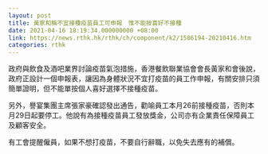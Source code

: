```yaml
---
layout: post
title: 黃家和稱不宜接種疫苗員工可申報　惟不能按喜好不接種
date: 2021-04-16 18:19:34.000000000 +08:00
link: https://news.rthk.hk/rthk/ch/component/k2/1586194-20210416.htm
categories: rthk
---
```


政府與飲食及酒吧業界討論疫苗氣泡措施，香港餐飲聯業協會會長黃家和會後說，政府正設計一個申報表，讓因為身體狀況不宜打疫苗的員工作申報，有關安排只須簡單證明，但不能單按個人喜好選擇不接種疫苗。

另外，譽宴集團主席張家豪確認發出通告，勸喻員工本月26前接種疫苗，否則本月29日起要停工。他說有為接種疫苗員工發放獎金，公司亦有企業責任保障員工及顧客安全。

有工會提醒僱員，如果不想打疫苗，不要自行辭職，以免失去應有的補償。
